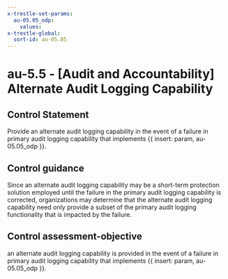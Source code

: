 ```yaml
---
x-trestle-set-params:
  au-05.05_odp:
    values:
x-trestle-global:
  sort-id: au-05.05
---
```


# au-5.5 - \[Audit and Accountability\] Alternate Audit Logging Capability

## Control Statement

Provide an alternate audit logging capability in the event of a failure in primary audit logging capability that implements {{ insert: param, au-05.05_odp }}.

## Control guidance

Since an alternate audit logging capability may be a short-term protection solution employed until the failure in the primary audit logging capability is corrected, organizations may determine that the alternate audit logging capability need only provide a subset of the primary audit logging functionality that is impacted by the failure.

## Control assessment-objective

an alternate audit logging capability is provided in the event of a failure in primary audit logging capability that implements {{ insert: param, au-05.05_odp }}.
